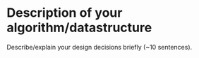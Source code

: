 # Description of your algorithm/datastructure
Describe/explain your design decisions briefly (~10 sentences).
